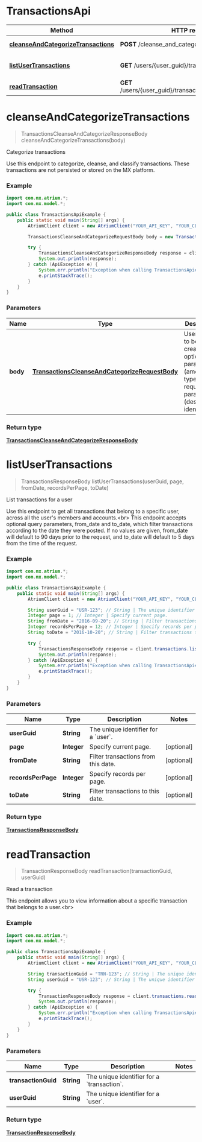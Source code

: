 # TransactionsApi

Method | HTTP request | Description
------------- | ------------- | -------------
[**cleanseAndCategorizeTransactions**](TransactionsApi.md#cleanseAndCategorizeTransactions) | **POST** /cleanse_and_categorize | Categorize transactions
[**listUserTransactions**](TransactionsApi.md#listUserTransactions) | **GET** /users/{user_guid}/transactions | List transactions for a user
[**readTransaction**](TransactionsApi.md#readTransaction) | **GET** /users/{user_guid}/transactions/{transaction_guid} | Read a transaction


<a name="cleanseAndCategorizeTransactions"></a>
# **cleanseAndCategorizeTransactions**
> TransactionsCleanseAndCategorizeResponseBody cleanseAndCategorizeTransactions(body)

Categorize transactions

Use this endpoint to categorize, cleanse, and classify transactions. These transactions are not persisted or stored on the MX platform.

### Example
```java
import com.mx.atrium.*;
import com.mx.model.*;

public class TransactionsApiExample {
    public static void main(String[] args) {
        AtriumClient client = new AtriumClient("YOUR_API_KEY", "YOUR_CLIENT_ID");

        TransactionsCleanseAndCategorizeRequestBody body = new TransactionsCleanseAndCategorizeRequestBody(); // TransactionsCleanseAndCategorizeRequestBody | User object to be created with optional parameters (amount, type) amd required parameters (description, identifier)

        try {
            TransactionsCleanseAndCategorizeResponseBody response = client.transactions.cleanseAndCategorizeTransactions(body);
            System.out.println(response);
        } catch (ApiException e) {
            System.err.println("Exception when calling TransactionsApi#cleanseAndCategorizeTransactions");
            e.printStackTrace();
        }
    }
}
```

### Parameters

Name | Type | Description  | Notes
------------- | ------------- | ------------- | -------------
 **body** | [**TransactionsCleanseAndCategorizeRequestBody**](TransactionsCleanseAndCategorizeRequestBody.md)| User object to be created with optional parameters (amount, type) amd required parameters (description, identifier) |

### Return type

[**TransactionsCleanseAndCategorizeResponseBody**](TransactionsCleanseAndCategorizeResponseBody.md)

<a name="listUserTransactions"></a>
# **listUserTransactions**
> TransactionsResponseBody listUserTransactions(userGuid, page, fromDate, recordsPerPage, toDate)

List transactions for a user

Use this endpoint to get all transactions that belong to a specific user, across all the user&#39;s members and accounts.&lt;br&gt; This endpoint accepts optional query parameters, from_date and to_date, which filter transactions according to the date they were posted. If no values are given, from_date will default to 90 days prior to the request, and to_date will default to 5 days from the time of the request. 

### Example
```java
import com.mx.atrium.*;
import com.mx.model.*;

public class TransactionsApiExample {
    public static void main(String[] args) {
        AtriumClient client = new AtriumClient("YOUR_API_KEY", "YOUR_CLIENT_ID");

        String userGuid = "USR-123"; // String | The unique identifier for a `user`.
        Integer page = 1; // Integer | Specify current page.
        String fromDate = "2016-09-20"; // String | Filter transactions from this date.
        Integer recordsPerPage = 12; // Integer | Specify records per page.
        String toDate = "2016-10-20"; // String | Filter transactions to this date.

        try {
            TransactionsResponseBody response = client.transactions.listUserTransactions(userGuid, page, fromDate, recordsPerPage, toDate);
            System.out.println(response);
        } catch (ApiException e) {
            System.err.println("Exception when calling TransactionsApi#listUserTransactions");
            e.printStackTrace();
        }
    }
}
```

### Parameters

Name | Type | Description  | Notes
------------- | ------------- | ------------- | -------------
 **userGuid** | **String**| The unique identifier for a &#x60;user&#x60;. |
 **page** | **Integer**| Specify current page. | [optional]
 **fromDate** | **String**| Filter transactions from this date. | [optional]
 **recordsPerPage** | **Integer**| Specify records per page. | [optional]
 **toDate** | **String**| Filter transactions to this date. | [optional]

### Return type

[**TransactionsResponseBody**](TransactionsResponseBody.md)

<a name="readTransaction"></a>
# **readTransaction**
> TransactionResponseBody readTransaction(transactionGuid, userGuid)

Read a transaction

This endpoint allows you to view information about a specific transaction that belongs to a user.&lt;br&gt;

### Example
```java
import com.mx.atrium.*;
import com.mx.model.*;

public class TransactionsApiExample {
    public static void main(String[] args) {
        AtriumClient client = new AtriumClient("YOUR_API_KEY", "YOUR_CLIENT_ID");

        String transactionGuid = "TRN-123"; // String | The unique identifier for a `transaction`.
        String userGuid = "USR-123"; // String | The unique identifier for a `user`.

        try {
            TransactionResponseBody response = client.transactions.readTransaction(transactionGuid, userGuid);
            System.out.println(response);
        } catch (ApiException e) {
            System.err.println("Exception when calling TransactionsApi#readTransaction");
            e.printStackTrace();
        }
    }
}
```

### Parameters

Name | Type | Description  | Notes
------------- | ------------- | ------------- | -------------
 **transactionGuid** | **String**| The unique identifier for a &#x60;transaction&#x60;. |
 **userGuid** | **String**| The unique identifier for a &#x60;user&#x60;. |

### Return type

[**TransactionResponseBody**](TransactionResponseBody.md)

